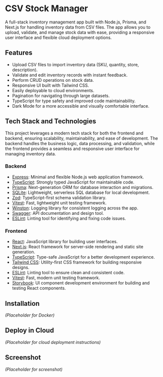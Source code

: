 # CSV Stock Manager

A full-stack inventory management app built with Node.js, Prisma, and Next.js for handling inventory data from CSV files. The app allows you to upload, validate, and manage stock data with ease, providing a responsive user interface and flexible cloud deployment options.

## Features
- Upload CSV files to import inventory data (SKU, quantity, store, description).
- Validate and edit inventory records with instant feedback.
- Perform CRUD operations on stock data.
- Responsive UI built with Tailwind CSS.
- Easily deployable to cloud environments.
- Pagination for navigating through large datasets.
- TypeScript for type safety and improved code maintainability.
- Dark Mode for a more accessible and visually comfortable interface.

## Tech Stack and Technologies

This project leverages a modern tech stack for both the frontend and backend, ensuring scalability, maintainability, and ease of development. The backend handles the business logic, data processing, and validation, while the frontend provides a seamless and responsive user interface for managing inventory data.

### Backend
- [Express](https://expressjs.com/): Minimal and flexible Node.js web application framework.
- [TypeScript](https://www.typescriptlang.org/): Strongly typed JavaScript for maintainable code.
- [Prisma](https://www.prisma.io/): Next-generation ORM for database interaction and migrations.
- [SQLite](https://www.sqlite.org/): Lightweight, serverless SQL database for local development.
- [Zod](https://zod.dev/): TypeScript-first schema validation library.
- [Vitest](https://vitest.dev/): Fast, lightweight unit testing framework.
- [Winston](https://github.com/winstonjs/winston): Logging library for consistent logging across the app.
- [Swagger](https://swagger.io/): API documentation and design tool.
- [ESLint](https://eslint.org/): Linting tool for identifying and fixing code issues.

### Frontend
- [React](https://reactjs.org/): JavaScript library for building user interfaces.
- [Next.js](https://nextjs.org/): React framework for server-side rendering and static site generation.
- [TypeScript](https://www.typescriptlang.org/): Type-safe JavaScript for a better development experience.
- [Tailwind CSS](https://tailwindcss.com/): Utility-first CSS framework for building responsive designs.
- [ESLint](https://eslint.org/): Linting tool to ensure clean and consistent code.
- [Vitest](https://vitest.dev/): Fast, modern unit testing framework.
- [Storybook](https://storybook.js.org/): UI component development environment for building and testing React components.


## Installation
_(Placeholder for Docker)_

## Deploy in Cloud
_(Placeholder for cloud deployment instructions)_

## Screenshot
_(Placeholder for screenshot)_
